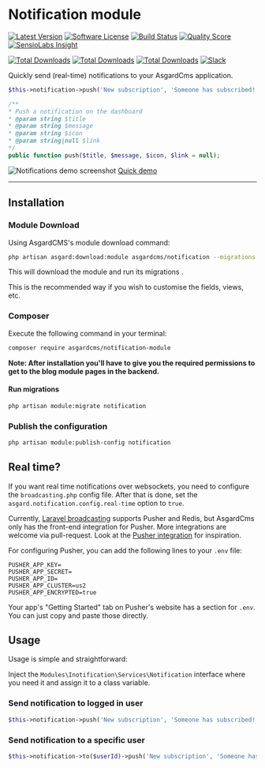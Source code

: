 # Notification module

[![Latest Version](https://img.shields.io/packagist/v/asgardcms/notification-module.svg?style=flat-square)](https://github.com/asgardcms/notification/releases)
[![Software License](https://img.shields.io/badge/license-MIT-brightgreen.svg?style=flat-square)](LICENSE.md)
[![Build Status](https://img.shields.io/travis/AsgardCms/Notification/master.svg?style=flat-square)](https://travis-ci.org/AsgardCms/Notification)
[![Quality Score](https://img.shields.io/scrutinizer/g/asgardcms/notification.svg?style=flat-square)](https://scrutinizer-ci.com/g/asgardcms/notification)
[![SensioLabs Insight](https://img.shields.io/sensiolabs/i/0d8f61c7-0e2f-46b2-9f63-91f4d5abeca5.svg)](https://insight.sensiolabs.com/projects/0d8f61c7-0e2f-46b2-9f63-91f4d5abeca5)

[![Total Downloads](https://img.shields.io/packagist/dd/asgardcms/notification-module.svg?style=flat-square)](https://packagist.org/packages/asgardcms/notification-module)
[![Total Downloads](https://img.shields.io/packagist/dm/asgardcms/notification-module.svg?style=flat-square)](https://packagist.org/packages/asgardcms/notification-module)
[![Total Downloads](https://img.shields.io/packagist/dt/asgardcms/notification-module.svg?style=flat-square)](https://packagist.org/packages/asgardcms/notification-module)
[![Slack](http://slack.asgardcms.com/badge.svg)](http://slack.asgardcms.com/)


Quickly send (real-time) notifications to your AsgardCms application.


  ``` php
  $this->notification->push('New subscription', 'Someone has subscribed!', 'fa fa-hand-peace-o text-green', route('admin.user.user.index'));
  ```

  ``` php
 /**
  * Push a notification on the dashboard
  * @param string $title
  * @param string $message
  * @param string $icon
  * @param string|null $link
 */
public function push($title, $message, $icon, $link = null);
 ```

![Notifications demo screenshot](https://cldup.com/Dvb8rrcJLv.thumb.png)
[Quick demo](http://quick.as/7rasgvgv)
***

## Installation

### Module Download

Using AsgardCMS's module download command:

``` bash
php artisan asgard:download:module asgardcms/notification --migrations
```

This will download the module and run its migrations .

This is the recommended way if you wish to customise the fields, views, etc.

### Composer

Execute the following command in your terminal:

``` bash
composer require asgardcms/notification-module
```

**Note: After installation you'll have to give you the required permissions to get to the blog module pages in the backend.**

#### Run migrations

``` bash
php artisan module:migrate notification
```

### Publish the configuration

``` bash
php artisan module:publish-config notification
```

## Real time?

If you want real time notifications over websockets, you need to configure the `broadcasting.php` config file. After that is done, set the `asgard.notification.config.real-time` option to `true`.

Currently, [Laravel broadcasting](https://laravel.com/docs/5.5/broadcasting) supports Pusher and Redis, but AsgardCms only has the front-end integration for Pusher. More integrations are welcome via pull-request. Look at the [Pusher integration](https://github.com/AsgardCms/Notification/blob/master/Assets/js/pusherNotifications.js) for inspiration.

For configuring Pusher, you can add the following lines to your `.env` file:

```
PUSHER_APP_KEY=
PUSHER_APP_SECRET=
PUSHER_APP_ID=
PUSHER_APP_CLUSTER=us2
PUSHER_APP_ENCRYPTED=true
```

Your app's "Getting Started" tab on Pusher's website has a section for `.env`. You can just copy and paste those directly.

## Usage

Usage is simple and straightforward:

Inject the `Modules\Inotification\Services\Notification` interface where you need it and assign it to a class variable.

### Send notification to logged in user

``` php
$this->notification->push('New subscription', 'Someone has subscribed!', 'fa fa-hand-peace-o text-green', route('admin.user.user.index'));
```

### Send notification to a specific user

``` php
$this->notification->to($userId)->push('New subscription', 'Someone has subscribed!', 'fa fa-hand-peace-o text-green', route('admin.user.user.index'));
```

